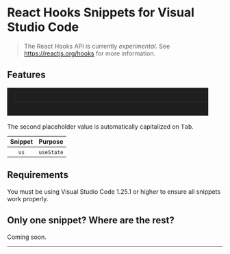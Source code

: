 # React Hooks Snippets for Visual Studio Code

> The React Hooks API is currently *experimental*. See https://reactjs.org/hooks for more information.

## Features

![useState](images/useState.gif)

The second placeholder value is automatically capitalized on <kbd>Tab</kbd>.

|Snippet|Purpose|
|:---:|:---:|
|<code>us</code>|<code>useState</code>|

## Requirements

You must be using Visual Studio Code 1.25.1 or higher to ensure all snippets work properly.

## Only one snippet? Where are the rest?

Coming soon.

-----------------------------------------------------------------------------------------------------------
